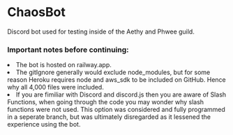 # ChaosBot
 Discord bot used for testing inside of the Aethy and Phwee guild.
 

<h3>Important notes before continuing:</h3>
<li>The bot is hosted on railway.app.</li>
<li>The gitIgnore generally would exclude node_modules, but for some reason Heroku requires node and aws_sdk to be included on GitHub. Hence why all 4,000 files were included.</li>
<li>If you are fimiliar with Discord and discord.js then you are aware of Slash Functions, when going through the code you may wonder why slash functions were not used. This option was considered and fully programmed in a seperate branch, but was ultimately disregarded as it lessened the experience using the bot.</li>
<br>


